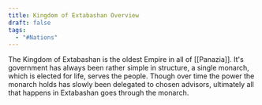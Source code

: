 ```yaml
---
title: Kingdom of Extabashan Overview
draft: false
tags:
  - "#Nations"
---
```

 The Kingdom of Extabashan is the oldest Empire in all of [[Panazia]]. It's government has always been rather simple in structure, a single monarch, which is elected for life, serves the people. Though over time the power the monarch holds has slowly been delegated to chosen advisors, ultimately all that happens in Extabashan goes through the monarch.